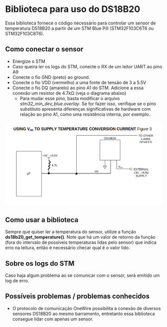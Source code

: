# Biblioteca para uso do DS18B20

Essa biblioteca fornece o código necessário para controlar um sensor de temperatura DS18B20 a partir de um STM Blue Pill (STM32F103C6T6 ou STM32F103C8T6). 

## Como conectar o sensor
- Energize o STM
- Caso queira ler os logs do STM, conecte o RX de um leitor UART ao pino A9
- Conecte o fio GND (preto) ao ground.
- Conecte o fio VDD (vermelho) a uma fonte de tensão de 3 a 5.5V
- Conecte o fio DQ (amarelo) ao pino A1 do STM. Adicione a essa conexão um resistor de 4.7kΩ (veja o diagrama abaixo)
    - Para mudar esse pino, basta modificar o arquivo *stm32_min_dev_blue.overlay*. Se for fazer isso, verifique se o pino substituto apresenta diferenças significativas de hardware com relação ao pino A1, como uma resistência interna, por exemplo.

![diagrama de circuito do sensor](readme_src/circuito.png)

## Como usar a biblioteca
Sempre que quiser ler a temperatura do sensor, utilize a função **ds18b20_get_temperature()**. Note que há um valor de retorno da função (fora do intervalo de possíveis temperaturas lidas pelo sensor) que indica erro na leitura, então é necessário checar qual é o valor lido.

## Sobre os logs do STM
Caso haja algum problema ao se comunicar com o sensor, será emitido um log de erro.


## Possíveis problemas / problemas conhecidos
- O protocolo de comunicação OneWire possibilita a conexão de diversos sensores DS18B20 ao mesmo barramento, entretanto essa biblioteca consegue lidar com apenas um sensor.